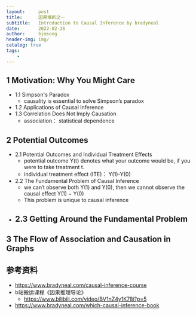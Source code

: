 ```yaml
---
layout:     post
title:      因果推断之一
subtitle:   Introduction to Causal Inference by bradyneal
date:       2022-02-26
author:     bjmsong
header-img: img/
catalog: true
tags:
    - 
---
```

## 1 Motivation: Why You Might Care
- 1.1 Simpson's Paradox
    - causality is essential to solve Simpson’s paradox
- 1.2 Applications of Causal Inference
- 1.3 Correlation Does Not Imply Causation
    - association： statistical dependence

## 2 Potential Outcomes
- 2.1 Potential Outcomes and Individual Treatment Effects
    - potential outcome Y(t) denotes what your outcome would be, if you were to take treatment t.
    - individual treatment effect (ITE)： Y(1)-Y(0)
- 2.2 The Fundamental Problem of Causal Inference
    - we can‘t observe both Y(1) and Y(0),  then we cannot observe the causal effect Y(1) − Y(0)
    - This problem is unique to causal inference
- 2.3 Getting Around the Fundamental Problem
    - 


## 3 The Flow of Association and Causation in Graphs 


## 参考资料
- https://www.bradyneal.com/causal-inference-course
- b站搬运课程《因果推理导论》
    - https://www.bilibili.com/video/BV1nZ4y1K78i?p=5
- https://www.bradyneal.com/which-causal-inference-book


